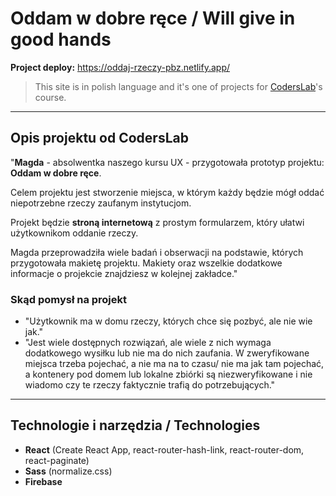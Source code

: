 # Oddam w dobre ręce / Will give in good hands 

**Project deploy:** https://oddaj-rzeczy-pbz.netlify.app/

>This site is in polish language and it's one of projects for [CodersLab](https://github.com/CodersLab)'s course.

-----------------------------------------------------------------

## Opis projektu od CodersLab
"**Magda** -  absolwentka naszego kursu UX  - przygotowała prototyp projektu: **Oddam w dobre ręce**.

Celem projektu jest stworzenie miejsca, w którym każdy będzie mógł oddać niepotrzebne rzeczy zaufanym instytucjom.

Projekt będzie **stroną internetową** z prostym formularzem, który ułatwi użytkownikom oddanie rzeczy. 

Magda przeprowadziła wiele badań i obserwacji na podstawie, których przygotowała makietę projektu. Makiety oraz wszelkie dodatkowe informacje o projekcie znajdziesz w kolejnej zakładce."

### Skąd pomysł na projekt

- "Użytkownik ma w domu rzeczy, których chce się pozbyć, ale nie wie jak."
- "Jest wiele dostępnych rozwiązań, ale wiele z nich wymaga dodatkowego wysiłku lub nie ma do nich zaufania. W zweryfikowane miejsca trzeba pojechać, a nie ma na to czasu/ nie ma jak tam pojechać, a kontenery pod domem lub lokalne zbiórki są niezweryfikowane i nie wiadomo czy te rzeczy faktycznie trafią do potrzebujących."

-----------------------------------------------------------------

## Technologie i narzędzia / Technologies
- **React** (Create React App, react-router-hash-link, react-router-dom, react-paginate)
- **Sass** (normalize.css)
- **Firebase**
